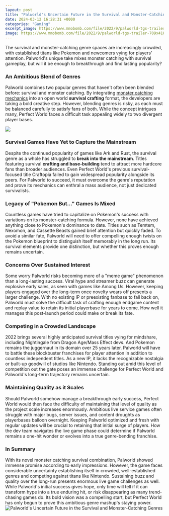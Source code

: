 ```yaml
---
layout: post
title: "Palworld's Uncertain Future in the Survival and Monster-Catching Genres"
date: 2024-03-12 16:28:31 +0000
categories: "Gaming"
excerpt_image: https://www.mmobomb.com/file/2022/9/palworld-tgs-trailer-709x418.jpg
image: https://www.mmobomb.com/file/2022/9/palworld-tgs-trailer-709x418.jpg
---
```


The survival and monster-catching genre spaces are increasingly crowded, with established titans like Pokemon and newcomers vying for players' attention. Palworld's unique take mixes monster catching with survival gameplay, but will it be enough to breakthrough and find lasting popularity? 
### An Ambitious Blend of Genres
Palworld combines two popular genres that haven't often been blended before: survival and monster catching. By integrating [monster catching mechanics](https://store.fi.io.vn/xmas-holiday-santa-riding-rottweiler-dog-christmas-2) into an open world **survival crafting** format, the developers are taking a bold creative step. However, blending genres is risky, as each must be balanced carefully to satisfy fans of both. While the concept intrigues many, Perfect World faces a difficult task appealing widely to two divergent player bases.  

![](https://www.gematsu.com/wp-content/uploads/2022/01/Game-Page-Featured_Palworld-Inits.jpg)
### Survival Games Have Yet to Capture the Mainstream
Despite the continued popularity of games like Ark and Rust, the survival genre as a whole has struggled to **break into the mainstream**. Titles featuring survival **crafting and base-building** tend to attract more hardcore fans than broader audiences. Even Perfect World's previous survival-focused title Craftopia failed to gain widespread popularity alongside its peers. For Palworld to succeed, it must overcome the genre's reputation and prove its mechanics can enthral a mass audience, not just dedicated survivalists.
### Legacy of "Pokemon But..." Games Is Mixed 
Countless games have tried to capitalize on Pokemon's success with variations on its monster-catching formula. However, none have achieved anything close to Pokemon's dominance to date. Titles such as Temtem, Nexomon, and Cassette Beasts gained brief attention but quickly faded. To avoid a similar fate, Palworld will need to offer compelling enough twists on the Pokemon blueprint to distinguish itself memorably in the long run. Its survival elements provide one distinction, but whether this proves enough remains uncertain.   
### Concerns Over Sustained Interest 
Some worry Palworld risks becoming more of a "meme game" phenomenon than a long-lasting success. Viral hype and streamer buzz can generate explosive early sales, as seen with games like Among Us. However, keeping players engaged over the long-term once novelty wears off presents a larger challenge. With no existing IP or preexisting fanbase to fall back on, Palworld must solve the difficult task of crafting enough endgame content and replay value to retain its initial playerbase for years to come. How well it manages this post-launch period could make or break its fate.
### Competing in a Crowded Landscape
2022 brings several highly anticipated survival titles vying for mindshare, including Nightingale from Dragon Age/Mass Effect devs. And Pokemon remains the juggernaut in its domain over 25 years later. Palworld will have to battle these blockbuster franchises for player attention in addition to countless independent titles. As a new IP, it lacks the recognizable nostalgia or built-up goodwill of studios like Nintendo. Standing out amid this level of competition out the gate poses an immense challenge for Perfect World and Palworld's long-term trajectory remains uncertain.
### Maintaining Quality as it Scales
Should Palworld somehow manage a breakthrough early success, Perfect World would then face the difficulty of maintaining that level of quality as the project scale increases enormously. Ambitious live service games often struggle with major bugs, server issues, and content droughts as playerbases balloon overnight. Keeping Palworld optimized and fresh with regular updates will be crucial to retaining that initial surge of players. How the dev team navigates the live game phase could determine if Palworld remains a one-hit wonder or evolves into a true genre-bending franchise.
### In Summary 
With its novel monster catching survival combination, Palworld showed immense promise according to early impressions. However, the game faces considerable uncertainty establishing itself in crowded, well-established genres and competing against titans like Nintendo. Sustaining buzz and quality over the long-run presents enormous live game challenges as well. While Palworld's initial success gives hope, only time will tell if it can transform hype into a true enduring hit, or risk disappearing as many trend-chasing games do. Its bold vision was a compelling start, but Perfect World has only begun to prove this ambitious genre mashup's staying power.
![Palworld's Uncertain Future in the Survival and Monster-Catching Genres](https://www.mmobomb.com/file/2022/9/palworld-tgs-trailer-709x418.jpg)